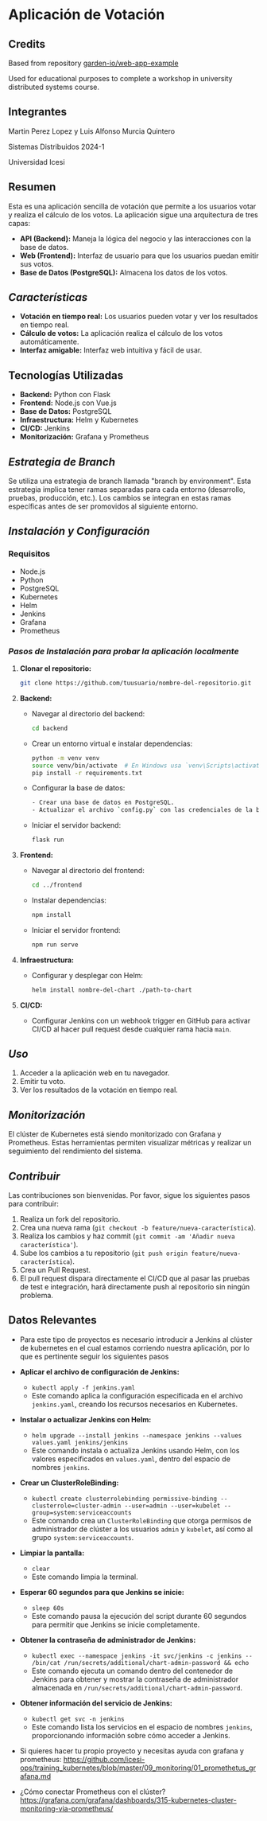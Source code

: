 # Aplicación de Votación

## Credits
Based from repository [garden-io/web-app-example](https://github.com/garden-io/web-app-example)

Used for educational purposes to complete a workshop in university distributed systems course.

## Integrantes

Martin Perez Lopez y Luis Alfonso Murcia Quintero

Sistemas Distribuidos 2024-1

Universidad Icesi

## Resumen

Esta es una aplicación sencilla de votación que permite a los usuarios votar y realiza el cálculo de los votos. La aplicación sigue una arquitectura de tres capas:

- **API (Backend):** Maneja la lógica del negocio y las interacciones con la base de datos.
- **Web (Frontend):** Interfaz de usuario para que los usuarios puedan emitir sus votos.
- **Base de Datos (PostgreSQL):** Almacena los datos de los votos.

## *Características*

- **Votación en tiempo real:** Los usuarios pueden votar y ver los resultados en tiempo real.
- **Cálculo de votos:** La aplicación realiza el cálculo de los votos automáticamente.
- **Interfaz amigable:** Interfaz web intuitiva y fácil de usar.

## Tecnologías Utilizadas

- **Backend:** Python con Flask
- **Frontend:** Node.js con Vue.js
- **Base de Datos:** PostgreSQL
- **Infraestructura:** Helm y Kubernetes
- **CI/CD:** Jenkins
- **Monitorización:** Grafana y Prometheus

## *Estrategia de Branch*

Se utiliza una estrategia de branch llamada "branch by environment". Esta estrategia implica tener ramas separadas para cada entorno (desarrollo, pruebas, producción, etc.). Los cambios se integran en estas ramas específicas antes de ser promovidos al siguiente entorno.

## *Instalación y Configuración*

### Requisitos

- Node.js
- Python
- PostgreSQL
- Kubernetes
- Helm
- Jenkins
- Grafana
- Prometheus

### *Pasos de Instalación para probar la aplicación localmente*

1. **Clonar el repositorio:**
    ```sh
    git clone https://github.com/tuusuario/nombre-del-repositorio.git
    ```

2. **Backend:**
    - Navegar al directorio del backend:
      ```sh
      cd backend
      ```
    - Crear un entorno virtual e instalar dependencias:
      ```sh
      python -m venv venv
      source venv/bin/activate  # En Windows usa `venv\Scripts\activate`
      pip install -r requirements.txt
      ```
    - Configurar la base de datos:
        ```sh
      - Crear una base de datos en PostgreSQL.
      - Actualizar el archivo `config.py` con las credenciales de la base de datos.
        ```
    - Iniciar el servidor backend:
      ```sh
      flask run
      ```

3. **Frontend:**
    - Navegar al directorio del frontend:
      ```sh
      cd ../frontend
      ```
    - Instalar dependencias:
      ```sh
      npm install
      ```
    - Iniciar el servidor frontend:
      ```sh
      npm run serve
      ```

4. **Infraestructura:**
    - Configurar y desplegar con Helm:
      ```sh
      helm install nombre-del-chart ./path-to-chart
      ```

5. **CI/CD:**
    - Configurar Jenkins con un webhook trigger en GitHub para activar CI/CD al hacer pull request desde cualquier rama hacia `main`.

## *Uso*

1. Acceder a la aplicación web en tu navegador.
2. Emitir tu voto.
3. Ver los resultados de la votación en tiempo real.

## *Monitorización*

El clúster de Kubernetes está siendo monitorizado con Grafana y Prometheus. Estas herramientas permiten visualizar métricas y realizar un seguimiento del rendimiento del sistema.

## *Contribuir*

Las contribuciones son bienvenidas. Por favor, sigue los siguientes pasos para contribuir:

1. Realiza un fork del repositorio.
2. Crea una nueva rama (`git checkout -b feature/nueva-característica`).
3. Realiza los cambios y haz commit (`git commit -am 'Añadir nueva característica'`).
4. Sube los cambios a tu repositorio (`git push origin feature/nueva-característica`).
5. Crea un Pull Request.
6. El pull request dispara directamente el CI/CD que al pasar las pruebas de test e integración, hará       directamente push al repositorio sin ningún problema.

## Datos Relevantes

- Para este tipo de proyectos es necesario introducir a Jenkins al clúster de kubernetes en el cual estamos corriendo nuestra aplicación, por lo que es pertinente seguir los siguientes pasos


- **Aplicar el archivo de configuración de Jenkins:**
  - `kubectl apply -f jenkins.yaml`
  - Este comando aplica la configuración especificada en el archivo `jenkins.yaml`, creando los recursos necesarios en Kubernetes.

- **Instalar o actualizar Jenkins con Helm:**
  - `helm upgrade --install jenkins --namespace jenkins --values values.yaml jenkins/jenkins`
  - Este comando instala o actualiza Jenkins usando Helm, con los valores especificados en `values.yaml`, dentro del espacio de nombres `jenkins`.

- **Crear un ClusterRoleBinding:**
  - `kubectl create clusterrolebinding permissive-binding --clusterrole=cluster-admin --user=admin --user=kubelet --group=system:serviceaccounts`
  - Este comando crea un `ClusterRoleBinding` que otorga permisos de administrador de clúster a los usuarios `admin` y `kubelet`, así como al grupo `system:serviceaccounts`.

- **Limpiar la pantalla:**
  - `clear`
  - Este comando limpia la terminal.

- **Esperar 60 segundos para que Jenkins se inicie:**
  - `sleep 60s`
  - Este comando pausa la ejecución del script durante 60 segundos para permitir que Jenkins se inicie completamente.

- **Obtener la contraseña de administrador de Jenkins:**
  - `kubectl exec --namespace jenkins -it svc/jenkins -c jenkins -- /bin/cat /run/secrets/additional/chart-admin-password && echo`
  - Este comando ejecuta un comando dentro del contenedor de Jenkins para obtener y mostrar la contraseña de administrador almacenada en `/run/secrets/additional/chart-admin-password`.

- **Obtener información del servicio de Jenkins:**
  - `kubectl get svc -n jenkins`
  - Este comando lista los servicios en el espacio de nombres `jenkins`, proporcionando información sobre cómo acceder a Jenkins.

- Si quieres hacer tu propio proyecto y necesitas ayuda con grafana y prometheus: https://github.com/icesi-ops/training_kubernetes/blob/master/09_monitoring/01_promethetus_grafana.md

- ¿Cómo conectar Prometheus con el clúster? https://grafana.com/grafana/dashboards/315-kubernetes-cluster-monitoring-via-prometheus/


